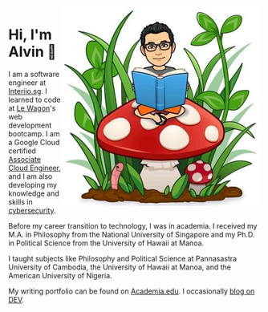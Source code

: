 <img src="https://github.com/alvinqingxing/alvinqingxing/blob/master/Alvin.jpg" align="right">

# Hi, I'm Alvin 👋

I am a software engineer at [Interiio.sg](https://www.interiio.sg/). I learned to code at [Le Wagon](https://www.lewagon.com/)'s web development bootcamp. I am a Google Cloud certified [Associate Cloud Engineer](https://googlecloudcertified.credential.net/profile/d98c3d51d00bacb8e7019aab6b1f0b3235b16ac6), and I am also developing my knowledge and skills in [cybersecurity](https://www.youracclaim.com/users/alvin-lim.e5f04753/badges).

Before my career transition to technology, I was in academia. I received my M.A. in Philosophy from the National University of Singapore and my Ph.D. in Political Science from the University of Hawaii at Manoa.

I taught subjects like Philosophy and Political Science at Pannasastra University of Cambodia, the University of Hawaii at Manoa, and the American University of Nigeria.

My writing portfolio can be found on [Academia.edu](https://manoa-hawaii.academia.edu/AlvinLim). I occasionally [blog on DEV](https://dev.to/alvinqingxing).
